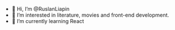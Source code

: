 - 👋 Hi, I’m @RuslanLiapin
- 👀 I’m interested in literature, movies and front-end development.
- 🌱 I’m currently learning React


<!---
RuslanLiapin/RuslanLiapin is a ✨ special ✨ repository because its `README.md` (this file) appears on your GitHub profile.
You can click the Preview link to take a look at your changes.
--->
